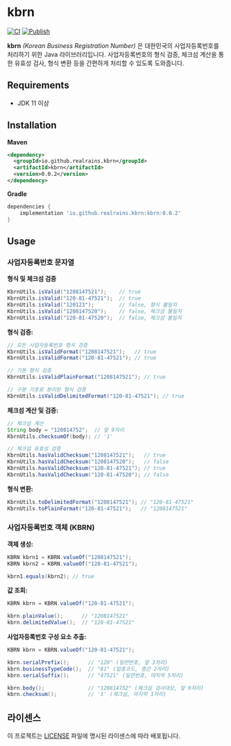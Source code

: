 # kbrn

[![CI](https://github.com/realrains/kbrn/actions/workflows/ci.yml/badge.svg)](https://github.com/realrains/kbrn/actions/workflows/ci.yml)
[![Publish](https://github.com/realrains/kbrn/actions/workflows/publish.yml/badge.svg)](https://github.com/realrains/kbrn/actions/workflows/publish.yml)


**kbrn** _(Korean Business Registration Number)_ 은 대한민국의 사업자등록번호를 처리하기 위한 Java 라이브러리입니다.
사업자등록번호의 형식 검증, 체크섬 계산을 통한 유효성 검사, 형식 변환 등을 간편하게 처리할 수 있도록 도와줍니다.

## Requirements

- JDK 11 이상

## Installation

**Maven**

```xml
<dependency>
  <groupId>io.github.realrains.kbrn</groupId>
  <artifactId>kbrn</artifactId>
  <version>0.0.2</version>
</dependency>
```

**Gradle**

```groovy
dependencies {
    implementation 'io.github.realrains.kbrn:kbrn:0.0.2'
}
```

## Usage

### 사업자등록번호 문자열

**형식 및 체크섬 검증**

```java
KbrnUtils.isValid("1208147521");    // true
KbrnUtils.isValid("120-81-47521");  // true
KbrnUtils.isValid("120123");        // false, 형식 불일치
KbrnUtils.isValid("1208147520");    // false, 체크섬 불일치
KbrnUtils.isValid("120-81-47520");  // false, 체크섬 불일치
```

**형식 검증:**

```java
// 모든 사업자등록번호 형식 검증
KbrnUtils.isValidFormat("1208147521");   // true
KbrnUtils.isValidFormat("120-81-47521"); // true

// 기본 형식 검증
KbrnUtils.isValidPlainFormat("1208147521"); // true

// 구분 기호로 분리된 형식 검증
KbrnUtils.isValidDelimitedFormat("120-81-47521"); // true
```

**체크섬 계산 및 검증:**

```java
// 체크섬 계산
String body = "120814752";  // 앞 9자리
KbrnUtils.checksumOf(body); // '1'

// 체크섬 유효성 검증
KbrnUtils.hasValidChecksum("1208147521");   // true
KbrnUtils.hasValidChecksum("1208147520");   // false
KbrnUtils.hasValidChecksum("120-81-47521"); // true
KbrnUtils.hasValidChecksum("120-81-47520"); // false
```

**형식 변환:**

```java
KbrnUtils.toDelimitedFormat("1208147521"); // "120-81-47521"
KbrnUtils.toPlainFormat("120-81-47521");   // "1208147521"
```

### 사업자등록번호 객체 (KBRN)

**객체 생성:**

```java
KBRN kbrn1 = KBRN.valueOf("1208147521");
KBRN kbrn2 = KBRN.valueOf("120-81-47521");

kbrn1.equals(kbrn2); // true
```

**값 조회:**

```java
KBRN kbrn = KBRN.valueOf("120-81-47521");

kbrn.plainValue();      // "1208147521"
kbrn.delimitedValue();  // "120-81-47521"
```

**사업자등록번호 구성 요소 추출:**

```java
KBRN kbrn = KBRN.valueOf("120-81-47521");

kbrn.serialPrefix();      // "120" (일련번호, 앞 3자리)
kbrn.businessTypeCode();  // "81" (업종코드, 중간 2자리)
kbrn.serialSuffix();      // "47521" (일련번호, 마지막 5자리)

kbrn.body();              // "120814752" (체크섬 검사대상, 앞 9자리)
kbrn.checksum();          // '1' (체크섬, 마지막 1자리)
```

## 라이센스

이 프로젝트는 [LICENSE](/LICENSE) 파일에 명시된 라이센스에 따라 배포됩니다.
